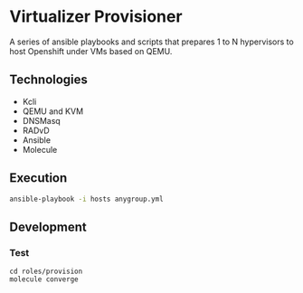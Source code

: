 # Virtualizer Provisioner

A series of ansible playbooks and scripts that prepares 1 to N hypervisors to host Openshift under VMs based on QEMU.

## Technologies

- Kcli
- QEMU and KVM
- DNSMasq
- RADvD
- Ansible
- Molecule

## Execution

```bash
ansible-playbook -i hosts anygroup.yml
```

## Development
### Test

```
cd roles/provision
molecule converge
```